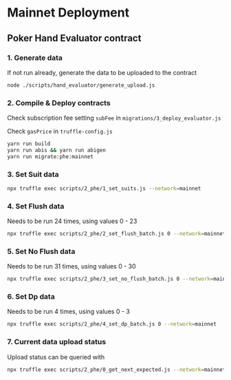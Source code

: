 # Mainnet Deployment

## Poker Hand Evaluator contract

### 1. Generate data

If not run already, generate the data to be uploaded to the contract

```bash
node ./scripts/hand_evaluator/generate_upload.js
```

### 2. Compile & Deploy contracts

Check subscription fee setting `subFee` in `migrations/3_deploy_evaluator.js`

Check `gasPrice` in `truffle-config.js`

```bash
yarn run build
yarn run abis && yarn run abigen
yarn run migrate:phe:mainnet
```

### 3. Set Suit data

```bash
npx truffle exec scripts/2_phe/1_set_suits.js --network=mainnet
```

### 4. Set Flush data

Needs to be run 24 times, using values 0 - 23

```bash
npx truffle exec scripts/2_phe/2_set_flush_batch.js 0 --network=mainnet
```

### 5. Set No Flush data

Needs to be run 31 times, using values 0 - 30

```bash
npx truffle exec scripts/2_phe/3_set_no_flush_batch.js 0 --network=mainnet
```

### 6. Set Dp data

Needs to be run 4 times, using values 0 - 3

```bash
npx truffle exec scripts/2_phe/4_set_dp_batch.js 0 --network=mainnet
```

### 7. Current data upload status

Upload status can be queried with

```bash
npx truffle exec scripts/2_phe/0_get_next_expected.js --network=mainnet
```
